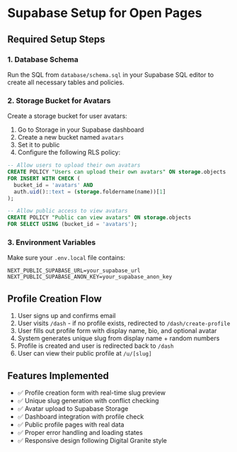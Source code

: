 # Supabase Setup for Open Pages

## Required Setup Steps

### 1. Database Schema
Run the SQL from `database/schema.sql` in your Supabase SQL editor to create all necessary tables and policies.

### 2. Storage Bucket for Avatars
Create a storage bucket for user avatars:

1. Go to Storage in your Supabase dashboard
2. Create a new bucket named `avatars`
3. Set it to public
4. Configure the following RLS policy:

```sql
-- Allow users to upload their own avatars
CREATE POLICY "Users can upload their own avatars" ON storage.objects
FOR INSERT WITH CHECK (
  bucket_id = 'avatars' AND
  auth.uid()::text = (storage.foldername(name))[1]
);

-- Allow public access to view avatars
CREATE POLICY "Public can view avatars" ON storage.objects
FOR SELECT USING (bucket_id = 'avatars');
```

### 3. Environment Variables
Make sure your `.env.local` file contains:

```env
NEXT_PUBLIC_SUPABASE_URL=your_supabase_url
NEXT_PUBLIC_SUPABASE_ANON_KEY=your_supabase_anon_key
```

## Profile Creation Flow

1. User signs up and confirms email
2. User visits `/dash` - if no profile exists, redirected to `/dash/create-profile`
3. User fills out profile form with display name, bio, and optional avatar
4. System generates unique slug from display name + random numbers
5. Profile is created and user is redirected back to `/dash`
6. User can view their public profile at `/u/[slug]`

## Features Implemented

- ✅ Profile creation form with real-time slug preview
- ✅ Unique slug generation with conflict checking
- ✅ Avatar upload to Supabase Storage
- ✅ Dashboard integration with profile check
- ✅ Public profile pages with real data
- ✅ Proper error handling and loading states
- ✅ Responsive design following Digital Granite style
